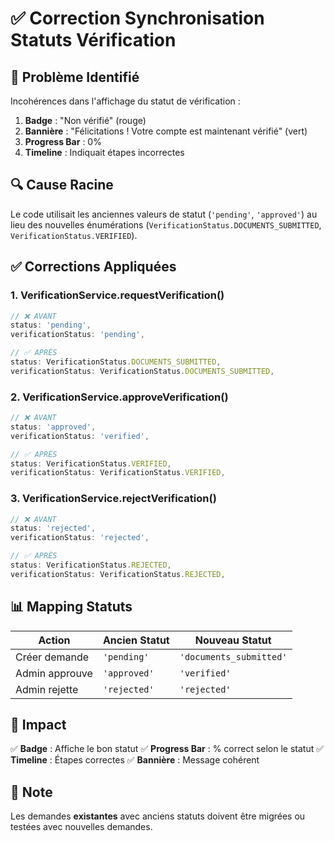 # ✅ Correction Synchronisation Statuts Vérification

## 🐛 Problème Identifié

Incohérences dans l'affichage du statut de vérification :

1. **Badge** : "Non vérifié" (rouge)
2. **Bannière** : "Félicitations ! Votre compte est maintenant vérifié" (vert)
3. **Progress Bar** : 0%
4. **Timeline** : Indiquait étapes incorrectes

## 🔍 Cause Racine

Le code utilisait les anciennes valeurs de statut (`'pending'`, `'approved'`) au lieu des nouvelles énumérations (`VerificationStatus.DOCUMENTS_SUBMITTED`, `VerificationStatus.VERIFIED`).

## ✅ Corrections Appliquées

### 1. **VerificationService.requestVerification()**
```typescript
// ❌ AVANT
status: 'pending',
verificationStatus: 'pending',

// ✅ APRÈS
status: VerificationStatus.DOCUMENTS_SUBMITTED,
verificationStatus: VerificationStatus.DOCUMENTS_SUBMITTED,
```

### 2. **VerificationService.approveVerification()**
```typescript
// ❌ AVANT
status: 'approved',
verificationStatus: 'verified',

// ✅ APRÈS
status: VerificationStatus.VERIFIED,
verificationStatus: VerificationStatus.VERIFIED,
```

### 3. **VerificationService.rejectVerification()**
```typescript
// ❌ AVANT
status: 'rejected',
verificationStatus: 'rejected',

// ✅ APRÈS
status: VerificationStatus.REJECTED,
verificationStatus: VerificationStatus.REJECTED,
```

## 📊 Mapping Statuts

| Action | Ancien Statut | Nouveau Statut |
|--------|--------------|----------------|
| Créer demande | `'pending'` | `'documents_submitted'` |
| Admin approuve | `'approved'` | `'verified'` |
| Admin rejette | `'rejected'` | `'rejected'` |

## 🎯 Impact

✅ **Badge** : Affiche le bon statut
✅ **Progress Bar** : % correct selon le statut
✅ **Timeline** : Étapes correctes
✅ **Bannière** : Message cohérent

## 📝 Note

Les demandes **existantes** avec anciens statuts doivent être migrées ou testées avec nouvelles demandes.


